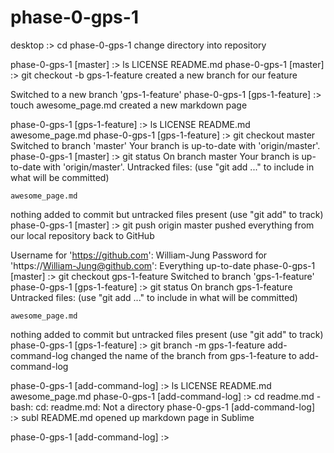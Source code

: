 # phase-0-gps-1
desktop :> cd phase-0-gps-1
change directory into repository

phase-0-gps-1 [master] :> ls
LICENSE   README.md
phase-0-gps-1 [master] :> git checkout -b gps-1-feature
created a new branch for our feature

Switched to a new branch 'gps-1-feature'
phase-0-gps-1 [gps-1-feature] :> touch awesome_page.md
created a new markdown page

phase-0-gps-1 [gps-1-feature] :> ls
LICENSE         README.md       awesome_page.md
phase-0-gps-1 [gps-1-feature] :> git checkout master
Switched to branch 'master'
Your branch is up-to-date with 'origin/master'.
phase-0-gps-1 [master] :> git status
On branch master
Your branch is up-to-date with 'origin/master'.
Untracked files:
  (use "git add <file>..." to include in what will be committed)

	awesome_page.md

nothing added to commit but untracked files present (use "git add" to track)
phase-0-gps-1 [master] :> git push origin master
pushed everything from our local repository back to GitHub

Username for 'https://github.com': William-Jung
Password for 'https://William-Jung@github.com':
Everything up-to-date
phase-0-gps-1 [master] :> git checkout gps-1-feature
Switched to branch 'gps-1-feature'
phase-0-gps-1 [gps-1-feature] :> git status
On branch gps-1-feature
Untracked files:
  (use "git add <file>..." to include in what will be committed)

	awesome_page.md

nothing added to commit but untracked files present (use "git add" to track)
phase-0-gps-1 [gps-1-feature] :> git branch -m gps-1-feature add-command-log
changed the name of the branch from gps-1-feature to add-command-log

phase-0-gps-1 [add-command-log] :> ls
LICENSE         README.md       awesome_page.md
phase-0-gps-1 [add-command-log] :> cd readme.md
-bash: cd: readme.md: Not a directory
phase-0-gps-1 [add-command-log] :> subl README.md
opened up markdown page in Sublime

phase-0-gps-1 [add-command-log] :>